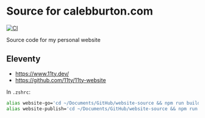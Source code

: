 # Source for calebburton.com

[![CI](https://github.com/CalebBurton/website-source/workflows/CI/badge.svg?branch=main)](https://github.com/CalebBurton/website-source/actions?query=workflow%3ACI)

Source code for my personal website

## Eleventy

- <https://www.11ty.dev/>
- <https://github.com/11ty/11ty-website>

In `.zshrc`:

```bash
alias website-go='cd ~/Documents/GitHub/website-source && npm run build:dev'
alias website-publish='cd ~/Documents/GitHub/website-source && npm run publish'
```

<!--
sudo -u deployemon bash
cd ~/website-source
eval $(ssh-agent -s) && ssh-add ~/.ssh/id_github
git pull
npm run publish

vi /etc/apache2/apache2.conf
-->
